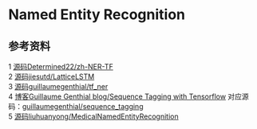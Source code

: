 # Named Entity Recognition

## 参考资料

1  [源码Determined22/zh-NER-TF](https://github.com/Determined22/zh-NER-TF)<br>
2  [源码jiesutd/LatticeLSTM](https://github.com/jiesutd/LatticeLSTM)<br>
3  [源码guillaumegenthial/tf_ner](https://github.com/guillaumegenthial/tf_ner)<br>
4  [博客Guillaume Genthial blog/Sequence Tagging with Tensorflow](https://guillaumegenthial.github.io/sequence-tagging-with-tensorflow.html)
对应源码：[guillaumegenthial/sequence_tagging](https://github.com/guillaumegenthial/sequence_tagging)<br>
5  [源码liuhuanyong/MedicalNamedEntityRecognition](https://github.com/liuhuanyong/MedicalNamedEntityRecognition)<br>

